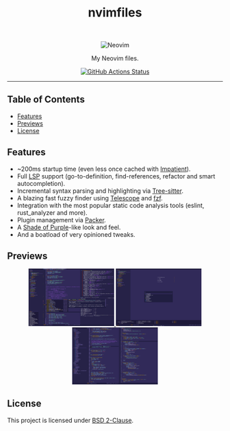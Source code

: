 <h1 align="center">nvimfiles</h1>
<br>
<p align="center">
  <img src="https://upload.wikimedia.org/wikipedia/commons/3/3a/Neovim-mark.svg" width="100" alt="Neovim"/>
</p>

<p align="center">
  My Neovim files.
</p>

<p align="center">
  <a href="https://github.com/gcoguiec/nvimfiles/actions/workflows/ci.yml">
    <img src="https://github.com/gcoguiec/nvimfiles/actions/workflows/ci.yml/badge.svg" alt="GitHub Actions Status"/>
  </a>
</p>

<hr>

## Table of Contents

- [Features](#features)
- [Previews](#previews)
- [License](#license)

## Features

* ~200ms startup time (even less once cached with [Impatient](https://github.com/lewis6991/impatient.nvim)).
* Full [LSP](https://neovim.io/doc/user/lsp.html) support (go-to-definition, find-references, refactor and smart autocompletion).
* Incremental syntax parsing and highlighting via [Tree-sitter](https://github.com/nvim-treesitter/nvim-treesitter).
* A blazing fast fuzzy finder using [Telescope](https://github.com/nvim-telescope/telescope.nvim) and [fzf](https://github.com/junegunn/fzf).
* Integration with the most popular static code analysis tools (eslint, rust_analyzer and more).
* Plugin management via [Packer](https://github.com/wbthomason/packer.nvim).
* A [Shade of Purple](https://github.com/ahmadawais/shades-of-purple-vscode)-like look and feel.
* And a boatload of very opinioned tweaks.

## Previews

<p align="center">
  <a href="https://raw.githubusercontent.com/gcoguiec/nvimfiles/main/.github/preview0.png">
    <img src="https://raw.githubusercontent.com/gcoguiec/nvimfiles/main/.github/preview0.png" width="200" alt="First Preview"/>
  </a>
  <a href="https://raw.githubusercontent.com/gcoguiec/nvimfiles/main/.github/preview1.png">
    <img src="https://raw.githubusercontent.com/gcoguiec/nvimfiles/main/.github/preview1.png" width="200" alt="Second Preview"/>
  </a>
  <a href="https://raw.githubusercontent.com/gcoguiec/nvimfiles/main/.github/preview2.png">
    <img src="https://raw.githubusercontent.com/gcoguiec/nvimfiles/main/.github/preview2.png" width="200" alt="Third Preview"/>
  </a>
</p>

## License

This project is licensed under [BSD 2-Clause](https://spdx.org/licenses/BSD-2-Clause.html).
